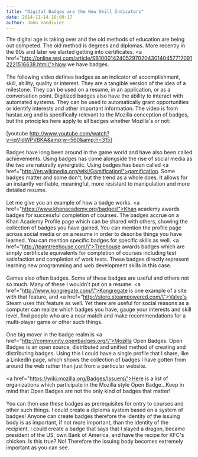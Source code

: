 ```yaml
---
title: "Digital Badges are the New Skill Indicators"
date: 2014-11-14 16:09:17
author: John Vandivier
---
```




The digital age is taking over and the old methods of education are being out competed. The old method is degrees and diplomas. More recently in the 90s and later we started getting into certificates. <a href=\"http://online.wsj.com/article/SB10001424052970204301404577170912221516638.html\">Now we have badges</a>.<br /><br />The following video defines badges as an indicator of accomplishment, skill, ability, quality or interest. They are a tangible version of the idea of a milestone. They can be used on a resume, in an application, or as a conversation point. Digitized badges also have the ability to interact with automated systems. They can be used to automatically grant opportunities or identify interests and other important information. The video is from hastac.org and is specifically relevant to the Mozilla conception of badges, but the principles here apply to all badges whether Mozilla's or not:<br /><br />[youtube http://www.youtube.com/watch?v=iqVidWPVBKA&amp;w=560&amp;h=315]<br /><br />Badges have long been around in the game world and have also been called achievements. Using badges has come alongside the rise of social media as the two are naturally synergistic. Using badges has been called <a href=\"http://en.wikipedia.org/wiki/Gamification\">gamification</a>. Some badges matter and some don't, but the trend as a whole does. It allows for an instantly verifiable, meaningful, more resistant to manipulation and more detailed resume.<br /><br />Let me give you an example of how a badge works. <a href=\"https://www.khanacademy.org/badges\">Khan academy</a> awards badges for successful completion of courses. The badges accrue on a Khan Academy Profile page which can be shared with others, showing the collection of badges you have gained. You can mention the profile page across social media or on a resume in order to describe things you have learned. You can mention specific badges for specific skills as well. <a href=\"http://teamtreehouse.com/\">Treehouse </a>awards badges which are simply certificate equivalents for completion of courses including test satisfaction and completion of work tests. These badges directly represent learning new programming and web development skills in this case.<br /><br />Games also often badges. Some of these badges are useful and others not so much. Many of these I wouldn't put on a resume. <a href=\"http://www.kongregate.com/\">Kongregate </a>is one example of a site with that feature, and <a href=\"http://store.steampowered.com/\">Valve's Steam</a> uses this feature as well. Yet there are useful for social reasons as a computer can realize which badges you have, gauge your interests and skill level, find people who are a near match and make recommendations for a multi-player game or other such things.<br /><br />One big mover in the badge realm is <a href=\"http://community.openbadges.org/\">Mozilla Open Badges</a>. Open Badges is an open source, distributed and unified method of creating and distributing badges. Using this I could have a single profile that I share, like a LinkedIn page, which shows the collection of badges I have gotten from around the web rather than just from a particular website.<br /><br /><a href=\"https://wiki.mozilla.org/Badges/Issuers\">Here </a>is a list of organizations which participate in the Mozilla style Open Badge...Keep in mind that Open Badges are not the only kind of badges that matter!<br /><br />You can then use these badges as prerequisites for entry to courses and other such things. I could create a diploma system based on a system of badges! Anyone can create badges therefore the identity of the issuing body is as important, if not more important, than the identity of the recipient. I could create a badge that says that I slayed a dragon, became president of the US, own Bank of America, and have the recipe for KFC's chicken. Is this true? No! Therefore the issuing body becomes extremely important as you can see.
